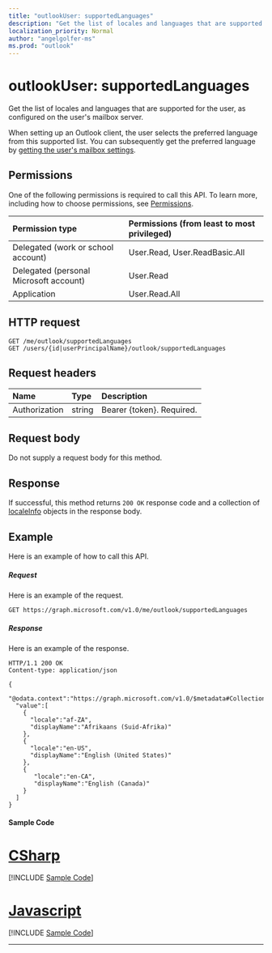 ```yaml
---
title: "outlookUser: supportedLanguages"
description: "Get the list of locales and languages that are supported for the user, as configured on the user's mailbox server."
localization_priority: Normal
author: "angelgolfer-ms"
ms.prod: "outlook"
---
```


# outlookUser: supportedLanguages

Get the list of locales and languages that are supported for the user, as configured on the user's mailbox server.

When setting up an Outlook client, the user selects the preferred language from this supported list. You can subsequently get the preferred language by 
[getting the user's mailbox settings](user-get-mailboxsettings.md).


## Permissions
One of the following permissions is required to call this API. To learn more, including how to choose permissions, see [Permissions](/graph/permissions-reference).

|Permission type      | Permissions (from least to most privileged)              |
|:--------------------|:---------------------------------------------------------|
|Delegated (work or school account) | User.Read, User.ReadBasic.All    |
|Delegated (personal Microsoft account) | User.Read    |
|Application | User.Read.All |

## HTTP request
<!-- { "blockType": "ignored" } -->
```http
GET /me/outlook/supportedLanguages
GET /users/{id|userPrincipalName}/outlook/supportedLanguages
```
## Request headers
| Name       | Type | Description|
|:---------------|:--------|:----------|
| Authorization  | string  | Bearer {token}. Required. |


## Request body
Do not supply a request body for this method.

## Response
If successful, this method returns `200 OK` response code and a collection of [localeInfo](../resources/localeinfo.md) objects in the response body.

## Example
Here is an example of how to call this API.
##### Request
Here is an example of the request.
<!-- {
  "blockType": "request",
  "name": "user_supportedlanguages"
}-->
```http
GET https://graph.microsoft.com/v1.0/me/outlook/supportedLanguages
```

##### Response
Here is an example of the response. 
<!-- {
  "blockType": "response",
  "truncated": true,
  "@odata.type": "microsoft.graph.localeInfo",
  "isCollection": true
} -->
```http
HTTP/1.1 200 OK
Content-type: application/json

{
  "@odata.context":"https://graph.microsoft.com/v1.0/$metadata#Collection(microsoft.graph.localeInfo)",
  "value":[
    {
      "locale":"af-ZA",
      "displayName":"Afrikaans (Suid-Afrika)"
    },
    {
      "locale":"en-US",
      "displayName":"English (United States)"
    },
    {
       "locale":"en-CA",
       "displayName":"English (Canada)"
    }
  ]
}
```
#### Sample Code
# [CSharp](#tab/CSharp)
[!INCLUDE [Sample Code]( ../includes/user_supportedlanguages-C#-snippets.md)]

# [Javascript](#tab/Javascript)
[!INCLUDE [Sample Code]( ../includes/user_supportedlanguages-Javascript-snippets.md)]

---


<!-- uuid: 8fcb5dbc-d5aa-4681-8e31-b001d5168d79
2015-10-25 14:57:30 UTC -->
<!-- {
  "type": "#page.annotation",
  "description": "user: supportedLanguages",
  "keywords": "",
  "section": "documentation",
  "tocPath": ""
}-->
